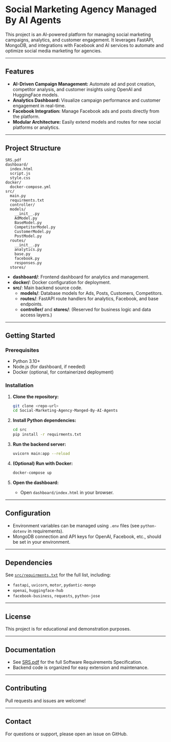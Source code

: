 # Social Marketing Agency Managed By AI Agents

This project is an AI-powered platform for managing social marketing campaigns, analytics, and customer engagement. It leverages FastAPI, MongoDB, and integrations with Facebook and AI services to automate and optimize social media marketing for agencies.

---

## Features

- **AI-Driven Campaign Management:** Automate ad and post creation, competitor analysis, and customer insights using OpenAI and HuggingFace models.
- **Analytics Dashboard:** Visualize campaign performance and customer engagement in real-time.
- **Facebook Integration:** Manage Facebook ads and posts directly from the platform.
- **Modular Architecture:** Easily extend models and routes for new social platforms or analytics.

---

## Project Structure

```
SRS.pdf
dashboard/
  index.html
  script.js
  style.css
docker/
  docker-compose.yml
src/
  main.py
  requirments.txt
  controller/
  models/
    __init__.py
    AdModel.py
    BaseModel.py
    CompetitorModel.py
    CustomerModel.py
    PostModel.py
  routes/
    __init__.py
    analytics.py
    base.py
    facebook.py
    responses.py
  stores/
```

- **dashboard/**: Frontend dashboard for analytics and management.
- **docker/**: Docker configuration for deployment.
- **src/**: Main backend source code.
  - **models/**: Database models for Ads, Posts, Customers, Competitors.
  - **routes/**: FastAPI route handlers for analytics, Facebook, and base endpoints.
  - **controller/** and **stores/**: (Reserved for business logic and data access layers.)

---

## Getting Started

### Prerequisites

- Python 3.10+
- Node.js (for dashboard, if needed)
- Docker (optional, for containerized deployment)

### Installation

1. **Clone the repository:**
   ```sh
   git clone <repo-url>
   cd Social-Marketing-Agency-Manged-By-AI-Agents
   ```

2. **Install Python dependencies:**
   ```sh
   cd src
   pip install -r requirments.txt
   ```

3. **Run the backend server:**
   ```sh
   uvicorn main:app --reload
   ```

4. **(Optional) Run with Docker:**
   ```sh
   docker-compose up
   ```

5. **Open the dashboard:**
   - Open `dashboard/index.html` in your browser.

---

## Configuration

- Environment variables can be managed using `.env` files (see `python-dotenv` in requirements).
- MongoDB connection and API keys for OpenAI, Facebook, etc., should be set in your environment.

---

## Dependencies

See [`src/requirments.txt`](src/requirments.txt) for the full list, including:
- `fastapi`, `uvicorn`, `motor`, `pydantic-mongo`
- `openai`, `huggingface-hub`
- `facebook-business`, `requests`, `python-jose`

---

## License

This project is for educational and demonstration purposes.

---

## Documentation

- See [SRS.pdf](SRS.pdf) for the full Software Requirements Specification.
- Backend code is organized for easy extension and maintenance.

---

## Contributing

Pull requests and issues are welcome!

---

## Contact

For questions or support, please open an issue on GitHub.